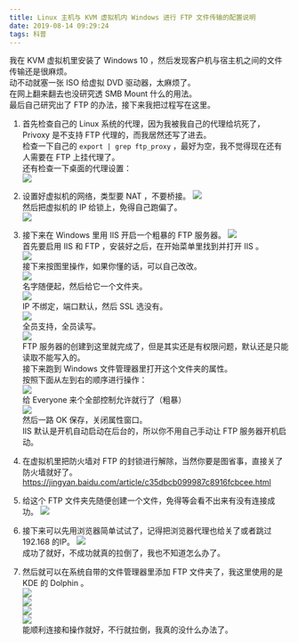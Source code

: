 ```yaml
---
title: Linux 主机与 KVM 虚拟机内 Windows 进行 FTP 文件传输的配置说明
date: 2019-08-14 09:29:24
tags: 科普
---
```

我在 KVM 虚拟机里安装了 Windows 10 ，然后发现客户机与宿主机之间的文件传输还是很麻烦。  
动不动就塞一张 ISO 给虚拟 DVD 驱动器，太麻烦了。  
在网上翻来翻去也没研究透 SMB Mount 什么的用法。  
最后自己研究出了 FTP 的办法，接下来我把过程写在这里。  

1. 首先检查自己的 Linux 系统的代理，因为我被我自己的代理给坑死了，Privoxy 是不支持 FTP 代理的，而我居然还写了进去。  
    检查一下自己的 `export | grep ftp_proxy` ，最好为空，我不觉得现在还有人需要在 FTP 上挂代理了。  
    还有检查一下桌面的代理设置：  
    ![](https://s2.ax1x.com/2019/08/14/mPLlUU.png)  
2. 设置好虚拟机的网络，类型要 NAT ，不要桥接。 
    ![](https://s2.ax1x.com/2019/08/14/mPzhaq.png)  
    然后把虚拟机的 IP 给锁上，免得自己跑偏了。  
    ![](https://s2.ax1x.com/2019/08/14/mPzG8O.png)  
3. 接下来在 Windows 里用 IIS 开启一个粗暴的 FTP 服务器。
    ![](https://s2.ax1x.com/2019/08/14/mPOnRH.png)  
    首先要启用 IIS 和 FTP ，安装好之后，在开始菜单里找到并打开 IIS 。  
    ![](https://s2.ax1x.com/2019/08/14/mPOIw6.png)  
    接下来按图里操作，如果你懂的话，可以自己改改。  
    ![](https://s2.ax1x.com/2019/08/14/mPXEXn.png)  
    名字随便起，然后给它一个文件夹。  
    ![](https://s2.ax1x.com/2019/08/14/mPXY0x.png)  
    IP 不绑定，端口默认，然后 SSL 选没有。  
    ![](https://s2.ax1x.com/2019/08/14/mPXynI.png)   
    全员支持，全员读写。  
    ![](https://s2.ax1x.com/2019/08/14/mPXLNT.png)  
    FTP 服务器的创建到这里就完成了，但是其实还是有权限问题，默认还是只能读取不能写入的。  
    接下来跑到 Windows 文件管理器里打开这个文件夹的属性。  
    按照下面从左到右的顺序进行操作：  
    ![](https://s2.ax1x.com/2019/08/14/mPvpRg.png)  
    给 Everyone 来个全部控制允许就行了（粗暴）  
    ![](https://s2.ax1x.com/2019/08/14/mPvGo6.png)  
    然后一路 OK 保存，关闭属性窗口。  
    IIS 默认是开机自动启动在后台的，所以你不用自己手动让 FTP 服务器开机启动。 
4. 在虚拟机里把防火墙对 FTP 的封锁进行解除，当然你要是图省事，直接关了防火墙就好了。  
    https://jingyan.baidu.com/article/c35dbcb099987c8916fcbcee.html   

5. 给这个 FTP 文件夹先随便创建一个文件，免得等会看不出来有没有连接成功。
    ![](https://s2.ax1x.com/2019/08/14/mPvz01.png)
6. 接下来可以先用浏览器简单试试了，记得把浏览器代理也给关了或者跳过 192.168 的IP。
    ![](https://s2.ax1x.com/2019/08/14/mip2En.png)  
    成功了就好，不成功就真的拉倒了，我也不知道怎么办了。  
7. 然后就可以在系统自带的文件管理器里添加 FTP 文件夹了，我这里使用的是 KDE 的 Dolphin 。  
    ![](https://s2.ax1x.com/2019/08/14/miPk1f.png)    
    ![](https://s2.ax1x.com/2019/08/14/miiLLD.png)  
    ![](https://s2.ax1x.com/2019/08/14/miFPQf.png)  
    ![](https://s2.ax1x.com/2019/08/14/miF5nS.png)  
    能顺利连接和操作就好，不行就拉倒，我真的没什么办法了。  
